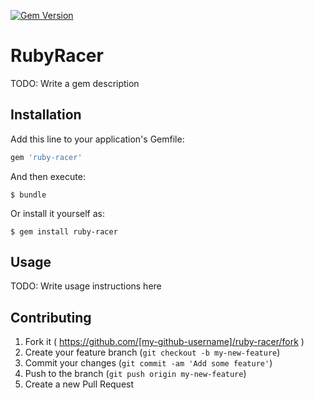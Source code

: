 [![Gem Version](https://badge.fury.io/rb/ruby-racer.svg)](https://badge.fury.io/rb/ruby-racer)
# RubyRacer

TODO: Write a gem description

## Installation

Add this line to your application's Gemfile:

```ruby
gem 'ruby-racer'
```

And then execute:

    $ bundle

Or install it yourself as:

    $ gem install ruby-racer

## Usage

TODO: Write usage instructions here

## Contributing

1. Fork it ( https://github.com/[my-github-username]/ruby-racer/fork )
2. Create your feature branch (`git checkout -b my-new-feature`)
3. Commit your changes (`git commit -am 'Add some feature'`)
4. Push to the branch (`git push origin my-new-feature`)
5. Create a new Pull Request
